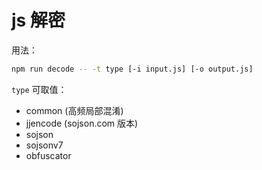 # js 解密

用法：

```bash
npm run decode -- -t type [-i input.js] [-o output.js]
```

`type` 可取值：

* common (高频局部混淆)
* jjencode (sojson.com 版本)
* sojson
* sojsonv7
* obfuscator
